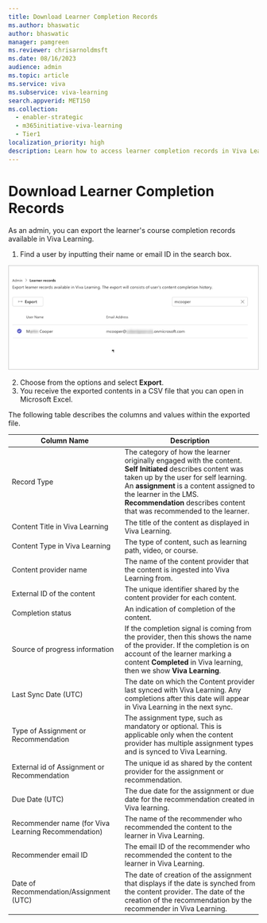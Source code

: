 ```yaml
---
title: Download Learner Completion Records 
ms.author: bhaswatic
author: bhaswatic
manager: pamgreen
ms.reviewer: chrisarnoldmsft
ms.date: 08/16/2023
audience: admin
ms.topic: article
ms.service: viva
ms.subservice: viva-learning
search.appverid: MET150
ms.collection:
  - enabler-strategic
  - m365initiative-viva-learning
  - Tier1
localization_priority: high
description: Learn how to access learner completion records in Viva Learning.
---
```


# Download Learner Completion Records 


As an admin, you can export the learner's course completion records available in Viva Learning.

1. Find a user by inputting their name or email ID in the search box. 

![Image of the learner record search option in which you can find a learner by their user name](../media/learning/learner-records-1.png)

2. Choose from the options and select **Export**.
3. You receive the exported contents in a CSV file that you can open in Microsoft Excel. 

The following table describes the columns and values within the exported file. 

| Column Name | Description |
| --- | ---|
| Record Type | The category of how the learner originally engaged with the content.  **Self Initiated**  describes content was taken up by the user for self learning. An **assignment** is a content assigned to the learner in the LMS. **Recommendation** describes content that was recommended to the learner.|
| Content Title in Viva Learning | The title of the content as displayed in Viva Learning.| 
| Content Type in Viva Learning | The type of content, such as learning path, video, or course. |
| Content provider name| The name of the content provider that the content is ingested into Viva Learning from.| 
| External ID of the content | The unique identifier shared by the content provider for each content.|
| Completion status  | An indication of completion of the content.|
|Source of progress information| If the completion signal is coming from the provider, then this shows the name of the provider. If the completion is on account of the learner marking a content **Completed** in Viva learning, then we show **Viva Learning**.|
| Last Sync Date (UTC) | The date on which the Content provider last synced with Viva Learning. Any completions after this date will appear in Viva Learning in the next sync.|
| Type of Assignment or Recommendation | The assignment type, such as mandatory or optional. This is applicable only when the content provider has multiple assignment types and is synced to Viva Learning. |
| External id of  Assignment or Recommendation | The unique id as shared by the content provider for the assignment or recommendation.|
| Due Date (UTC) | The due date for the assignment or due date for the recommendation created in Viva learning.|
| Recommender name (for Viva Learning Recommendation) | The name of the recommender who recommended the content to the learner in Viva Learning.|
|Recommender email ID| The email ID of the recommender who recommended the content to the learner in Viva Learning.| 
|Date of Recommendation/Assignment (UTC) | The date of creation of the assignment that displays if the date is synched from the content provider. The date of the creation of the recommendation by the recommender in Viva Learning.| 